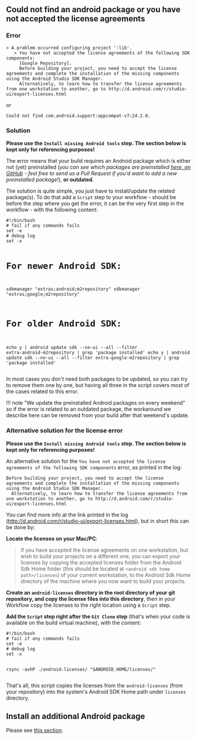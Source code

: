 <h2>Could not find an android package or you have not accepted the license agreements</h2>
<h3>Error</h3>
<pre><code>&gt; A problem occurred configuring project ':lib'.
   &gt; You have not accepted the license agreements of the following SDK components:
     [Google Repository].
     Before building your project, you need to accept the license agreements and complete the installation of the missing components using the Android Studio SDK Manager.
     Alternatively, to learn how to transfer the license agreements from one workstation to another, go to http://d.android.com/r/studio-ui/export-licenses.html
</code></pre>
<p>or</p>
<pre><code>Could not find com.android.support:appcompat-v7:24.2.0.
</code></pre>
<h3>Solution</h3>
<p><strong>Please use the <code>Install missing Android tools</code> step. The section below is kept only for referencing purposes!</strong></p>
<p>The error means that your build requires an Android package which is either not (yet) preinstalled
(<em>you can see which packages are preinstalled <a href="https://github.com/bitrise-docker/android/blob/master/Dockerfile#L30">here, on GitHub</a> -
feel free to send us a Pull Request if you'd want to add a new preinstalled package!</em>),
<strong>or outdated</strong>.</p>
<p>The solution is quite simple, you just have to install/update the related package(s).
To do that add a <code>Script</code> step to your workflow -
should be before the step where you get the error, it can be the very first step in the workflow -
with the following content:</p>
<pre><code>#!/bin/bash
# fail if any commands fails
set -e
# debug log
set -x

# For newer Android SDK:
sdkmanager &quot;extras;android;m2repository&quot;
sdkmanager &quot;extras;google;m2repository&quot;

# For older Android SDK:
echo y | android update sdk --no-ui --all --filter extra-android-m2repository | grep 'package installed'
echo y | android update sdk --no-ui --all --filter extra-google-m2repository | grep 'package installed'
</code></pre>
<p>In most cases you don't need both packages to be updated, so you can try to remove them one
by one, but having all three in the script covers most of the cases related to this error.</p>
<p>!!! note &quot;We update the preinstalled Android packages on every weekend&quot;
so if the error is related to an outdated package, the workaround
we describe here can be removed from your build after that weekend's update.</p>
<h3>Alternative solution for the license error</h3>
<p><strong>Please use the <code>Install missing Android tools</code> step. The section below is kept only for referencing purposes!</strong></p>
<p>An alternative solution for the <code>You have not accepted the license agreements of the following SDK components</code>
error, as printed in the log:</p>
<pre><code>Before building your project, you need to accept the license agreements and complete the installation of the missing components using the Android Studio SDK Manager.
  Alternatively, to learn how to transfer the license agreements from one workstation to another, go to http://d.android.com/r/studio-ui/export-licenses.html
</code></pre>
<p>You can find more info at the link printed in the log (<a href="http://d.android.com/r/studio-ui/export-licenses.html">http://d.android.com/r/studio-ui/export-licenses.html</a>),
but in short this can be done by:</p>
<p><strong>Locate the licenses on your Mac/PC</strong>:</p>
<blockquote>
<p>If you have accepted the license agreements on one workstation, but wish to build your projects on a different one,
you can export your licenses by copying the accepted licenses folder from the Android Sdk Home
folder (this should be located at <code>&lt;android sdk home path&gt;/licenses</code>) of your current workstation,
to the Android Sdk Home directory of the machine where you now want to build your projects.</p>
</blockquote>
<p><strong>Create an <code>android-licenses</code> directory in the root directory of your git repository,
and copy the license files into this directory</strong>,
then in your Workflow copy the licenses to the right location using a <code>Script</code> step.</p>
<p><strong>Add the <code>Script</code> step right after the <code>Git Clone</code> step</strong> (that's when your code is available
on the build virtual machine), with the content:</p>
<pre><code>#!/bin/bash
# fail if any commands fails
set -e
# debug log
set -x

rsync -avhP ./android-licenses/ &quot;$ANDROID_HOME/licenses/&quot;
</code></pre>
<p>That's all, this script copies the licenses from the <code>android-licenses</code> (from your repository)
into the system's Android SDK Home path under <code>licenses</code> directory.</p>
<h2>Install an additional Android package</h2>
<p>Please see <a href="/android/android-tips-and-tricks/#how-to-install-an-additional-android-sdk-package">this section</a>.</p>
